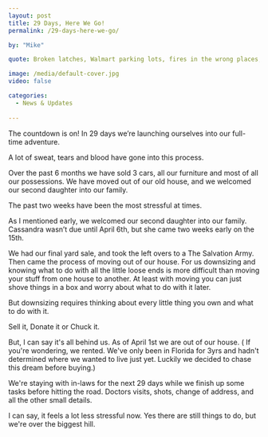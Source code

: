```yaml
---
layout: post
title: 29 Days, Here We Go!
permalink: /29-days-here-we-go/

by: "Mike"

quote: Broken latches, Walmart parking lots, fires in the wrong places, and Airganization

image: /media/default-cover.jpg
video: false

categories:
  - News & Updates
  
---
```


The countdown is on! In 29 days we’re launching ourselves into our full-time adventure.

A lot of sweat, tears and blood have gone into this process.

Over the past 6 months we have sold 3 cars, all our furniture and most of all our possessions. We have moved out of our old house, and we welcomed our second daughter into our family.

The past two weeks have been the most stressful at times.

As I mentioned early, we welcomed our second daughter into our family. Cassandra wasn’t due until April 6th, but she came two weeks early on the 15th.

We had our final yard sale, and took the left overs to a The Salvation Army. Then came the process of moving out of our house. For us downsizing and knowing what to do with all the little loose ends is more difficult than moving your stuff from one house to another. At least with moving you can just shove things in a box and worry about what to do with it later.

But downsizing requires thinking about every little thing you own and what to do with it.

Sell it, Donate it or Chuck it.

But, I can say it's all behind us. As of April 1st we are out of our house. ( If you're wondering, we rented. We've only been in Florida for 3yrs and hadn't determined where we wanted to live just yet. Luckily we decided to chase this dream before buying.)

We're staying with in-laws for the next 29 days while we finish up some tasks before hitting the road. Doctors visits, shots, change of address, and all the other small details.

I can say, it feels a lot less stressful now. Yes there are still things to do, but we're over the biggest hill.